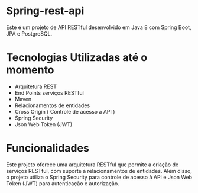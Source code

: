 # Spring-rest-api

Este é um projeto de API RESTful desenvolvido em Java 8 com Spring Boot, 
JPA e PostgreSQL.

# Tecnologias Utilizadas até o momento

* Arquitetura REST
* End Points serviços RESTful
* Maven 
* Relacionamentos de entidades
* Cross Origin ( Controle de acesso a API )
* Spring Security 
* Json Web Token (JWT)

# Funcionalidades
Este projeto oferece uma arquitetura RESTful que permite a criação de serviços RESTful, com suporte a relacionamentos de entidades.
Além disso, o projeto utiliza o Spring Security para controle de acesso à API e Json Web Token (JWT) para autenticação e autorização.
